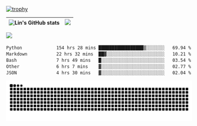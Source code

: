 [![trophy](https://github-profile-trophy.vercel.app/?username=ocss884&column=7)](https://github.com/ocss884)

| ![Lin's GitHub stats](https://github-readme-stats.vercel.app/api?username=ocss884&show_icons=true&hide_border=True&count_private=true) | ![](https://github-readme-streak-stats.herokuapp.com?user=ocss884&hide_border=true&date_format=M%20j%5B%2C%20Y%5D&ring=7EDDCF&fire=7EDDCF") |
| ------------------------------------------------------------ | ------------------------------------------------------------ |

![](https://komarev.com/ghpvc/?username=ocss884&color=brightgreen)

<!--START_SECTION:waka-->

```txt
Python             154 hrs 28 mins █████████████████▒░░░░░░░   69.94 %
Markdown           22 hrs 32 mins  ██▓░░░░░░░░░░░░░░░░░░░░░░   10.21 %
Bash               7 hrs 49 mins   █░░░░░░░░░░░░░░░░░░░░░░░░   03.54 %
Other              6 hrs 7 mins    ▓░░░░░░░░░░░░░░░░░░░░░░░░   02.77 %
JSON               4 hrs 30 mins   ▓░░░░░░░░░░░░░░░░░░░░░░░░   02.04 %
```

<!--END_SECTION:waka-->

<p align="center">
   <img src="https://github.com/ocss884/ocss884/blob/output/github-snake.svg" alt="snake">
</p>
